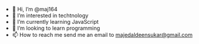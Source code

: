 - 👋 Hi, I’m @maj164
- 👀 I’m interested in techtnology
- 🌱 I’m currently learning JavaScript
- 💞️ I’m looking to learn programming
- 📫 How to reach me send me an email to majedaldeensukar@gmail.com

